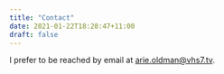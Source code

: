 ```yaml
---
title: "Contact"
date: 2021-01-22T18:28:47+11:00
draft: false
---
```


I prefer to be reached by email at arie.oldman@vhs7.tv.
